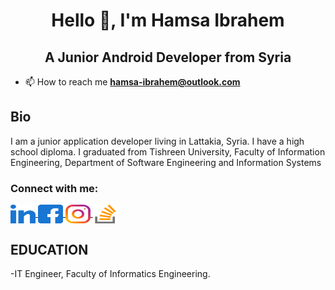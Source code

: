<h1 align="center">Hello 👋, I'm Hamsa Ibrahem</h1>
<h2 align="center">A Junior Android Developer from Syria</h2>

- 📫 How to reach me **hamsa-ibrahem@outlook.com**

<section>
    <h2>Bio</h2>
    <p align="left">
     I am a junior application developer living in Lattakia, Syria. I have a high school diploma. I graduated from Tishreen University, Faculty of Information Engineering, Department of Software Engineering and Information Systems
    </p>
</section>
<h3 align="left">Connect with me:</h3>
<p align="left">
    <!-- linkedin -->
    <a href="https://www.linkedin.com/in/hamsa-ibrahem-12aa2a252" target="_blank">
        <img 
            align="center"
            src="assets/svg/linked-in.svg"
            alt="Hamsa Ibrahem on linkedin"
            height="30"
            width="40"
        > 
    </a>
    <!-- fb -->
    <a href="https://www.facebook.com/hamsa.ib.94" target="_blank">
        <img 
            align="center"
            src="assets/svg/facebook.svg"
            alt="Hamsa Ibrahem on Facebook"
            height="30"
            width="40"
        > 
    </a>
    <!-- instagram -->
    <a href="https://www.instagram.com/hamsa99.ib/" target="_blank">
        <img 
            align="center"
            src="assets/svg/instagram.svg"
            alt="Hamsa Ibrahem on Instagram"
            height="30"
            width="40"
        >
    </a>
    <!-- stackoverflow -->
    <a href="#" target="_blank">
        <img 
            align="center"
            src="assets/svg/stack-overflow.svg"
            alt="Hamsa Ibrahem on StackOverflow"
            height="30"
            width="40"
        >
    </a>
</p>
<h2>EDUCATION</h2>

-IT Engineer, Faculty of Informatics Engineering.
